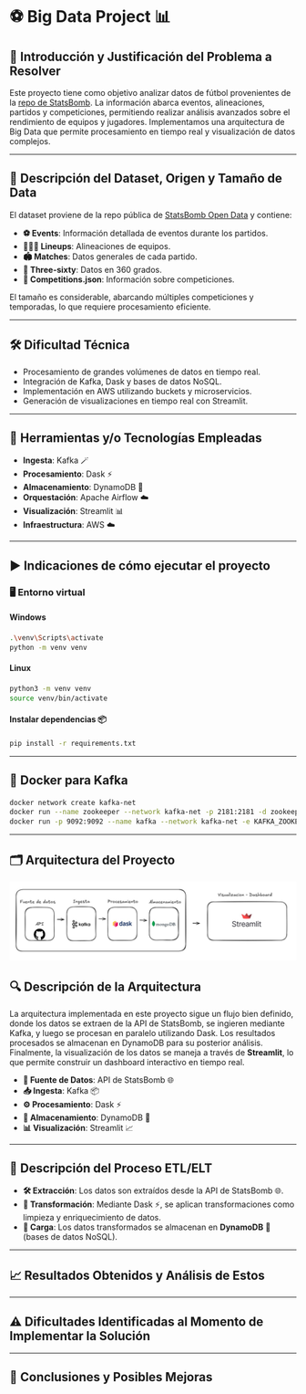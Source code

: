 # ⚽ Big Data Project 📊

## 🚀 Introducción y Justificación del Problema a Resolver
Este proyecto tiene como objetivo analizar datos de fútbol provenientes de la [repo de StatsBomb](https://github.com/statsbomb/open-data.git). La información abarca eventos, alineaciones, partidos y competiciones, permitiendo realizar análisis avanzados sobre el rendimiento de equipos y jugadores. Implementamos una arquitectura de Big Data que permite procesamiento en tiempo real y visualización de datos complejos.

---

## 📂 Descripción del Dataset, Origen y Tamaño de Data
El dataset proviene de la repo pública de [StatsBomb Open Data](https://github.com/statsbomb/open-data.git) y contiene:

- **⚽ Events**: Información detallada de eventos durante los partidos.
- **🧑‍🤝‍🧑 Lineups**: Alineaciones de equipos.
- **🏟️ Matches**: Datos generales de cada partido.
- **🔄 Three-sixty**: Datos en 360 grados.
- **📄 Competitions.json**: Información sobre competiciones.

El tamaño es considerable, abarcando múltiples competiciones y temporadas, lo que requiere procesamiento eficiente.

---

## 🛠️ Dificultad Técnica
- Procesamiento de grandes volúmenes de datos en tiempo real.
- Integración de Kafka, Dask y bases de datos NoSQL.
- Implementación en AWS utilizando buckets y microservicios.
- Generación de visualizaciones en tiempo real con Streamlit.

---

## 🧰 Herramientas y/o Tecnologías Empleadas
- **Ingesta**: Kafka 🪄
- **Procesamiento**: Dask ⚡
- **Almacenamiento**: DynamoDB 🍃
- **Orquestación**: Apache Airflow ☁️
- **Visualización**: Streamlit 📊
- **Infraestructura**: AWS ☁️

---

## ▶️ Indicaciones de cómo ejecutar el proyecto

### 🖥️ Entorno virtual

#### Windows
```bash
.\venv\Scripts\activate
python -m venv venv
```

#### Linux
```bash
python3 -m venv venv
source venv/bin/activate
```

#### Instalar dependencias 📦
```bash
pip install -r requirements.txt
```

---

## 🐳 Docker para Kafka
```bash
docker network create kafka-net
docker run --name zookeeper --network kafka-net -p 2181:2181 -d zookeeper
docker run -p 9092:9092 --name kafka --network kafka-net -e KAFKA_ZOOKEEPER_CONNECT=zookeeper:2181 -e KAFKA_ADVERTISED_LISTENERS=PLAINTEXT://localhost:9092 -e KAFKA_OFFSETS_TOPIC_REPLICATION_FACTOR=1 -d confluentinc/cp-kafka 
```

---
## 🗂️ Arquitectura del Proyecto

![Arquitectura del Proyecto](diagrama.jpeg)

## 🔍 Descripción de la Arquitectura
La arquitectura implementada en este proyecto sigue un flujo bien definido, donde los datos se extraen de la API de StatsBomb, se ingieren mediante Kafka, y luego se procesan en paralelo utilizando Dask. Los resultados procesados se almacenan en DynamoDB para su posterior análisis. Finalmente, la visualización de los datos se maneja a través de **Streamlit**, lo que permite construir un dashboard interactivo en tiempo real.

- **📡 Fuente de Datos**: API de StatsBomb 🌐
- **📥 Ingesta**: Kafka 📦
- **⚙️ Procesamiento**: Dask ⚡
- **💾 Almacenamiento**: DynamoDB 🍃
- **📊 Visualización**: Streamlit 📈

---

## 🔄 Descripción del Proceso ETL/ELT
- **🛠️ Extracción**: Los datos son extraídos desde la API de StatsBomb 🌐.
- **🔧 Transformación**: Mediante Dask ⚡, se aplican transformaciones como limpieza y enriquecimiento de datos.
- **💾 Carga**: Los datos transformados se almacenan en **DynamoDB** 🍃 (bases de datos NoSQL).

---

## 📈 Resultados Obtenidos y Análisis de Estos


---

## ⚠️ Dificultades Identificadas al Momento de Implementar la Solución


---

## 📝 Conclusiones y Posibles Mejoras
